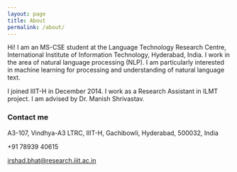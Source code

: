 ```yaml
---
layout: page
title: About
permalink: /about/
---
```


Hi! I am an MS-CSE student at the Language Technology Research Centre, International Institute of Information Technology, Hyderabad, India. I work in the area of natural language processing (NLP). I am particularly interested in machine learning for processing and understanding of natural language text. 

I joined IIIT-H in December 2014. I work as a Research Assistant in ILMT project. I am advised by Dr. Manish Shrivastav.

### Contact me

A3-107, Vindhya-A3
LTRC, IIIT-H, Gachibowli, Hyderabad, 500032, India

+91 78939 40615

[irshad.bhat@research.iiit.ac.in](mailto:irshad.bhat@research.iiit.ac.in)
